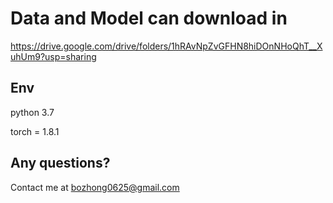 # Data and Model can download in 
https://drive.google.com/drive/folders/1hRAvNpZvGFHN8hiDOnNHoQhT__XuhUm9?usp=sharing


## Env
python 3.7

torch = 1.8.1

## Any questions?
Contact me at bozhong0625@gmail.com
